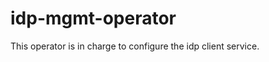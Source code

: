 
[comment]: # ( Copyright Red Hat )
# idp-mgmt-operator
This operator is in charge to configure the idp client service.
